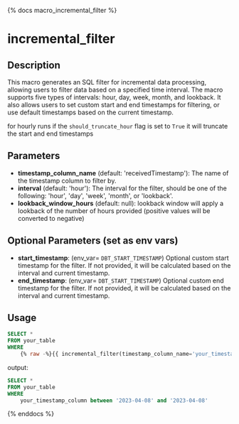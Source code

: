 {% docs macro_incremental_filter %}

# incremental_filter

## Description
This macro generates an SQL filter for incremental data processing, allowing users to filter data based on a 
specified time interval. The macro supports five types of intervals: hour, day, week, month, and lookback. It also allows 
users to set custom start and end timestamps for filtering, or use default timestamps based on the current 
timestamp.

for hourly runs if the `should_truncate_hour` flag is set to `True` it will truncate the start and end timestamps

## Parameters

- **timestamp_column_name** (default: 'receivedTimestamp'): The name of the timestamp column to filter by.
- **interval** (default: 'hour'): The interval for the filter, should be one of the following: 'hour', 'day',
  'week', 'month', or 'lookback'.
- **lookback_window_hours** (default: null): lookback window will apply a lookback of the number of hours provided (positive values will be converted to negative)

## Optional Parameters (set as env vars)

- **start_timestamp**: (env_var= `DBT_START_TIMESTAMP`) Optional custom start timestamp for the filter. If not provided, it will be calculated 
  based on the interval and current timestamp.
- **end_timestamp**: (env_var= `DBT_START_TIMESTAMP`) Optional custom end timestamp for the filter. If not provided, it will be calculated based on 
  the interval and current timestamp.

## Usage

```sql
SELECT *
FROM your_table
WHERE
    {% raw -%}{{ incremental_filter(timestamp_column_name='your_timestamp_column', interval='day') }}{%- endraw -%}
```
output: 
```sql
SELECT *
FROM your_table
WHERE
    your_timestamp_column between '2023-04-08' and '2023-04-08'
```

{% enddocs %}
